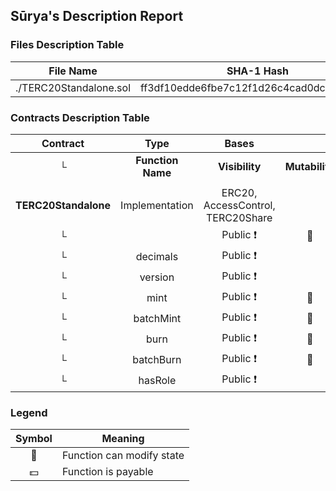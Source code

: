 ## Sūrya's Description Report

### Files Description Table


|  File Name  |  SHA-1 Hash  |
|-------------|--------------|
| ./TERC20Standalone.sol | ff3df10edde6fbe7c12f1d26c4cad0dc0a8da04b |


### Contracts Description Table


|  Contract  |         Type        |       Bases      |                  |                 |
|:----------:|:-------------------:|:----------------:|:----------------:|:---------------:|
|     └      |  **Function Name**  |  **Visibility**  |  **Mutability**  |  **Modifiers**  |
||||||
| **TERC20Standalone** | Implementation | ERC20, AccessControl, TERC20Share |||
| └ | <Constructor> | Public ❗️ | 🛑  | ERC20 |
| └ | decimals | Public ❗️ |   |NO❗️ |
| └ | version | Public ❗️ |   |NO❗️ |
| └ | mint | Public ❗️ | 🛑  | onlyRole |
| └ | batchMint | Public ❗️ | 🛑  | onlyRole |
| └ | burn | Public ❗️ | 🛑  | onlyRole |
| └ | batchBurn | Public ❗️ | 🛑  | onlyRole |
| └ | hasRole | Public ❗️ |   |NO❗️ |


### Legend

|  Symbol  |  Meaning  |
|:--------:|-----------|
|    🛑    | Function can modify state |
|    💵    | Function is payable |
